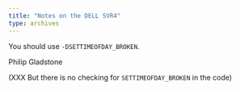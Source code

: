 ```yaml
---
title: "Notes on the DELL SVR4"
type: archives
---
```


You should use `-DSETTIMEOFDAY_BROKEN`.

Philip Gladstone

(XXX But there is no checking for `SETTIMEOFDAY_BROKEN` in the code)